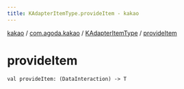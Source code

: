 ```yaml
---
title: KAdapterItemType.provideItem - kakao
---
```


[kakao](../../index.html) / [com.agoda.kakao](../index.html) / [KAdapterItemType](index.html) / [provideItem](.)

# provideItem

`val provideItem: (DataInteraction) -> T`